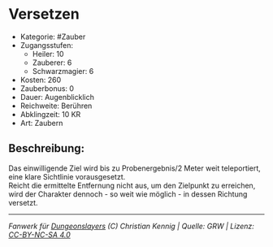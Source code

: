 # Versetzen  
- Kategorie: #Zauber  
- Zugangsstufen:  
  - Heiler: 10  
  - Zauberer: 6  
  - Schwarzmagier: 6  
- Kosten: 260  
- Zauberbonus: 0  
- Dauer: Augenblicklich  
- Reichweite: Berühren  
- Abklingzeit: 10 KR  
- Art: Zaubern     

## Beschreibung:
Das einwilligende Ziel wird bis zu Probenergebnis/2 Meter weit teleportiert, eine klare Sichtlinie vorausgesetzt.<br>Reicht die ermittelte Entfernung nicht aus, um den Zielpunkt zu erreichen, wird der Charakter dennoch - so weit wie möglich - in dessen Richtung versetzt.


___
*Fanwerk für [Dungeonslayers](https://www.dungeonslayers.net/) (C) Christian Kennig | Quelle: GRW | Lizenz: [CC-BY-NC-SA 4.0](https://creativecommons.org/licenses/by-nc-sa/4.0/deed.de)*